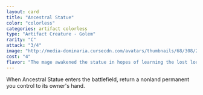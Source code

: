 ```yaml
---
layout: card
title: "Ancestral Statue"
color: "colorless"
categories: artifact colorless
type: "Artifact Creature - Golem"
rarity: "C"
attack: "3/4"
image: "http://media-dominaria.cursecdn.com/avatars/thumbnails/68/308/200/283/635618383419984008.png"
cost: "4"
flavor: "The mage awakened the statue in hopes of learning the lost lore of her clan, but the statue was interested only in war."
---
```


When Ancestral Statue enters the battlefield, return a nonland permanent you control to its owner's hand.
